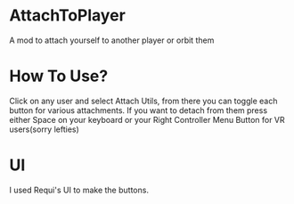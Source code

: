 # AttachToPlayer

A mod to attach yourself to another player or orbit them

# How To Use?

Click on any user and select Attach Utils, from there you can toggle each button for various attachments. If you want to detach from them press either Space on your keyboard or your Right Controller Menu Button for VR users(sorry lefties)

# UI
I used Requi's UI to make the buttons.

